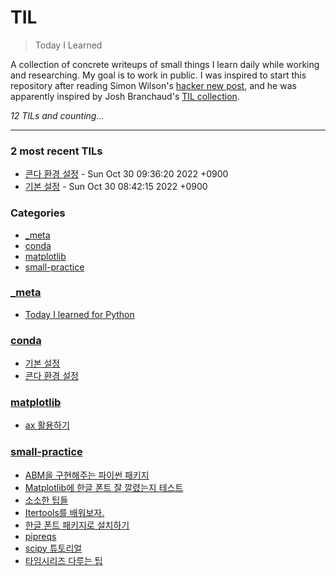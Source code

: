 # TIL
> Today I Learned

A collection of concrete writeups of small things I learn daily while working
and researching. My goal is to work in public. I was inspired to start this
repository after reading Simon Wilson's [hacker new post][1], and he was
apparently inspired by Josh Branchaud's [TIL collection][2].


_12 TILs and counting..._

---

### 2 most recent TILs

- [콘다 환경 설정](quicksilver-env.md) - Sun Oct 30 09:36:20 2022 +0900
- [기본 설정](TIL_python/conda/basics.md) - Sun Oct 30 08:42:15 2022 +0900

### Categories

- [_meta](#_meta)
- [conda](#conda)
- [matplotlib](#matplotlib)
- [small-practice](#small-practice)

### [_meta](#_meta)
- [Today I learned for Python](TIL_python/_meta/today-i-learned.md)

### [conda](#conda)
- [기본 설정](TIL_python/conda/basics.md)
- [콘다 환경 설정](quicksilver-env.md)

### [matplotlib](#matplotlib)
- [ax 활용하기](figax-mean.md)

### [small-practice](#small-practice)
- [ABM을 구현해주는 파이썬 패키지](agentpy.md)
- [Matplotlib에 한글 폰트 잘 깔렸는지 테스트](TIL_python/small-practice/check-matplotlb-korfont.md)
- [소소한 팁들](cookies-of-coding.md)
- [Itertools를 배워보자.](TIL_python/small-practice/itertools.md)
- [한글 폰트 패키지로 설치하기](korfont-by-pip.md)
- [pipreqs](TIL_python/small-practice/pipreqs.md)
- [scipy 튜토리얼](scientific-python.md)
- [타임시리즈 다루는 팁](TIL_python/small-practice/time-series-handling-1.md)

[1]: https://simonwillison.net/2020/Apr/20/self-rewriting-readme/
[2]: https://github.com/jbranchaud/til

